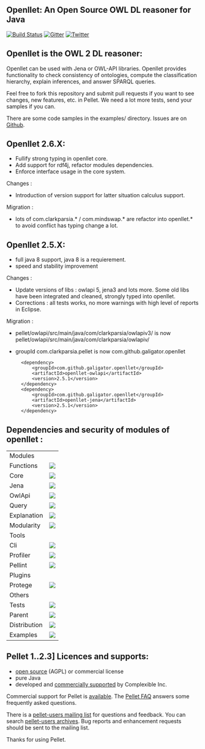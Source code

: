 Openllet: An Open Source OWL DL reasoner for Java
-----------------------------------------------

[![Build Status](https://api.travis-ci.org/Galigator/openllet.svg?branch=2.6.0-galigator)](https://travis-ci.org/Galigator/openllet)
[![Gitter](https://badges.gitter.im/Join%20Chat.svg)](https://gitter.im/Galigator/pelletEvolution?utm_source=badge&utm_medium=badge&utm_campaign=pr-badge&utm_content=badge)
[![Twitter](https://img.shields.io/badge/twitter-openllet-blue.svg)](https://twitter.com/openllet)
<!--
[![codecov](https://codecov.io/gh/Galigator/openllet/branch/2.6.0-galigator/graph/badge.svg)](https://codecov.io/gh/Galigator/openllet)
-->

Openllet is the OWL 2 DL reasoner: 
--------------------------------


Openllet can be used with Jena or OWL-API libraries. Openllet provides functionality to check consistency of ontologies, compute the classification hierarchy, 
explain inferences, and answer SPARQL queries.

Feel free to fork this repository and submit pull requests if you want to see changes, new features, etc. in Pellet.
We need a lot more tests, send your samples if you can.

There are some  code samples in the examples/ directory.
Issues are on [Github](http://github.com/galigator/openllet/issues).

Openllet 2.6.X:
-----------

* Fullify strong typing in openllet core.
* Add support for rdf4j, refactor modules dependencies.
* Enforce interface usage in the core system.

Changes :
* Introduction of version support for latter situation calculus support.

Migration :
* lots of com.clarkparsia.* / com.mindswap.* are refactor into openllet.* to avoid conflict has typing change a lot.

Openllet 2.5.X:
-----------

* full java 8 support, java 8 is a requierement.
* speed and stability improvement

Changes :
* Update versions of libs : owlapi 5, jena3 and lots more. Some old libs have been integrated and cleaned, strongly typed into openllet.
* Corrections : all tests works, no more warnings with high level of reports in Eclipse.

Migration :
* pellet/owlapi/src/main/java/com/clarkparsia/owlapiv3/ is now  pellet/owlapi/src/main/java/com/clarkparsia/owlapiv/
* groupId   com.clarkparsia.pellet   is now   com.github.galigator.openllet

		<dependency>
			<groupId>com.github.galigator.openllet</groupId>
			<artifactId>openllet-owlapi</artifactId>
			<version>2.5.1</version>
		</dependency>
		<dependency>
			<groupId>com.github.galigator.openllet</groupId>
			<artifactId>openllet-jena</artifactId>
			<version>2.5.1</version>
		</dependency>

Dependencies and security of modules of openllet : 
--------------------------------------------------

<table>
<tr><td>Modules</td><td></td></tr>
<tr><td>Functions</td><td>
    <a href="https://www.versioneye.com/user/projects/577054ea67189400364490f2"><img src="https://www.versioneye.com/user/projects/577054ea67189400364490f2/badge.svg?style=flat"/></a>
</td></tr>

<tr><td>Core</td><td>
<a href="https://www.versioneye.com/user/projects/577054e06718940052ba8db8"><img src="https://www.versioneye.com/user/projects/577054e06718940052ba8db8/badge.svg?style=flat"/></a>
</td></tr>

<tr><td>Jena</td><td>
<a href="https://www.versioneye.com/user/projects/577054e467189400364490e3"><img src="https://www.versioneye.com/user/projects/577054e467189400364490e3/badge.svg?style=flat"/></a>
</td></tr>

<tr><td>OwlApi</td><td>
<a href="https://www.versioneye.com/user/projects/577054e86718940052ba8dbf"><img src="https://www.versioneye.com/user/projects/577054e86718940052ba8dbf/badge.svg?style=flat"/></a>
</td></tr>

<tr><td>Query</td><td>
<a href="https://www.versioneye.com/user/projects/577054e9671894004e1a91f3"><img src="https://www.versioneye.com/user/projects/577054e9671894004e1a91f3/badge.svg?style=flat"/></a>
</td></tr>

<tr><td>Explanation</td><td>
<a href="https://www.versioneye.com/user/projects/577054e3671894004e1a91ee"><img src="https://www.versioneye.com/user/projects/577054e3671894004e1a91ee/badge.svg?style=flat"/></a>
</td></tr>

<tr><td>Modularity</td><td>
<a href="https://www.versioneye.com/user/projects/577054e6671894004fedd441"><img src="https://www.versioneye.com/user/projects/577054e6671894004fedd441/badge.svg?style=flat"/></a>
</td></tr>

<tr><td>Tools</td><td></td></tr>
<tr><td>Cli</td><td>
<a href="https://www.versioneye.com/user/projects/577054ee671894004e1a91f9"><img src="https://www.versioneye.com/user/projects/577054ee671894004e1a91f9/badge.svg?style=flat"/></a>
</td></tr>

<tr><td>Profiler</td><td>
<a href="https://www.versioneye.com/user/projects/577054f1671894004fedd493"><img src="https://www.versioneye.com/user/projects/577054f1671894004fedd493/badge.svg?style=flat"/></a>
</td></tr>

<tr><td>Pellint</td><td>
<a href="https://www.versioneye.com/user/projects/577054f167189400364490fb"><img src="https://www.versioneye.com/user/projects/577054f167189400364490fb/badge.svg?style=flat"/></a>
</td></tr>

<tr><td>Plugins</td><td></td></tr>
<tr><td>Protege</td><td>
<a href="https://www.versioneye.com/user/projects/577055026718940052ba8dd9"><img src="https://www.versioneye.com/user/projects/577055026718940052ba8dd9/badge.svg?style=flat"/></a>
</td></tr>

<tr><td>Others</td><td></td></tr>
<tr><td>Tests</td><td>
<a href="https://www.versioneye.com/user/projects/577054ed6718940052ba8dc7"><img src="https://www.versioneye.com/user/projects/577054ed6718940052ba8dc7/badge.svg?style=flat"/></a>
</td></tr>

<tr><td>Parent</td><td>
<a href="https://www.versioneye.com/user/projects/577054ec671894004fedd445"><img src="https://www.versioneye.com/user/projects/577054ec671894004fedd445/badge.svg?style=flat"/></a>
</td></tr>

<tr><td>Distribution</td><td>
<a href="https://www.versioneye.com/user/projects/57705509671894004e1a9204"><img src="https://www.versioneye.com/user/projects/57705509671894004e1a9204/badge.svg?style=flat"/></a>
</td></tr>

<tr><td>Examples</td><td>
<a href="https://www.versioneye.com/user/projects/577054d1671894004fedd438"><img src="https://www.versioneye.com/user/projects/577054d1671894004fedd438/badge.svg?style=flat"/></a>
</td></tr>



</table>

Pellet 1..2.3] Licences and supports: 
-------------------------------------
 
* [open source](https://github.com/complexible/pellet/blob/master/LICENSE.txt) (AGPL) or commercial license
* pure Java
* developed and [commercially supported](http://complexible.com/) by Complexible Inc. 

Commercial support for Pellet is [available](http://complexible.com/). 
The [Pellet FAQ](http://clarkparsia.com/pellet/faq) answers some frequently asked questions.

There is a [pellet-users mailing list](https://groups.google.com/forum/?fromgroups#!forum/pellet-users) for questions and feedback.
You can search [pellet-users archives](http://news.gmane.org/gmane.comp.web.pellet.user).
Bug reports and enhancement requests should be sent to the mailing list. 

Thanks for using Pellet.
